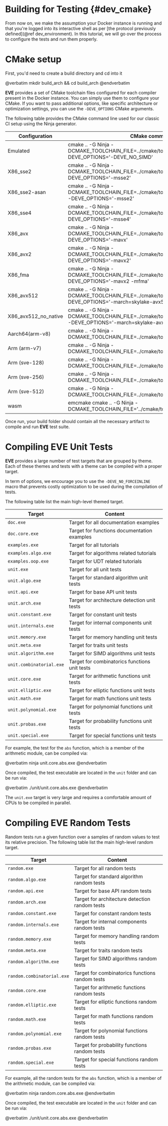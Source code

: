 Building for Testing {#dev_cmake}
====================

From now on, we make the assumption your Docker instance is running and that you're logged into
its interactive shell as per [the protocol previously defined](@ref dev_environment).
In this tutorial, we will go over the process to configure the tests and run them properly.

# CMake setup

First, you'd need to create a build directory and cd into it

@verbatim
mkdir build_arch && cd build_arch
@endverbatim

**EVE** provides a set of CMake toolchain files configured for each compiler present in the Docker
instance. You can simply use them to configure your CMake. If you want to pass additional options,
like specific architecture or optimization settings, you can use the `-DEVE_OPTIONS` CMake arguments.

The following table provides the CMake command line used for our classic CI setup using the Ninja
generator.

| Configuration        | CMake command                                                                                                           |
|----------------------|-------------------------------------------------------------------------------------------------------------------------|
| Emulated             | cmake .. -G Ninja -DCMAKE_TOOLCHAIN_FILE=../cmake/toolchain/clang.x86.cmake -DEVE_OPTIONS='-DEVE_NO_SIMD'               |
| X86_sse2             | cmake .. -G Ninja -DCMAKE_TOOLCHAIN_FILE=../cmake/toolchain/clang.x86.cmake -DEVE_OPTIONS='-msse2'                      |
| X86_sse2-asan        | cmake .. -G Ninja -DCMAKE_TOOLCHAIN_FILE=../cmake/toolchain/clang.x86.asan.cmake -DEVE_OPTIONS='-msse2'                 |
| X86_sse4             | cmake .. -G Ninja -DCMAKE_TOOLCHAIN_FILE=../cmake/toolchain/clang.x86.cmake  -DEVE_OPTIONS='-msse4'                     |
| X86_avx              | cmake .. -G Ninja -DCMAKE_TOOLCHAIN_FILE=../cmake/toolchain/clang.x86.cmake  -DEVE_OPTIONS='-mavx'                      |
| X86_avx2             | cmake .. -G Ninja -DCMAKE_TOOLCHAIN_FILE=../cmake/toolchain/clang.x86.cmake  -DEVE_OPTIONS='-mavx2'                     |
| X86_fma              | cmake .. -G Ninja -DCMAKE_TOOLCHAIN_FILE=../cmake/toolchain/clang.x86.cmake  -DEVE_OPTIONS='-mavx2 -mfma'               |
| X86_avx512           | cmake .. -G Ninja -DCMAKE_TOOLCHAIN_FILE=../cmake/toolchain/clang.x86.cmake  -DEVE_OPTIONS='-march=skylake-avx512'      |
| X86_avx512_no_native | cmake .. -G Ninja -DCMAKE_TOOLCHAIN_FILE=../cmake/toolchain/clang.x86.sde.cmake  -DEVE_OPTIONS='-march=skylake-avx512'  |
| Aarch64(arm-v8)      | cmake .. -G Ninja -DCMAKE_TOOLCHAIN_FILE=../cmake/toolchain/gcc.aarch64.cmake                                           |
| Arm (arm-v7)         | cmake .. -G Ninja -DCMAKE_TOOLCHAIN_FILE=../cmake/toolchain/gcc.arm.cmake                                               |
| Arm (sve-128)        | cmake .. -G Ninja -DCMAKE_TOOLCHAIN_FILE=../cmake/toolchain/gcc.sve128.cmake                                            |
| Arm (sve-256)        | cmake .. -G Ninja -DCMAKE_TOOLCHAIN_FILE=../cmake/toolchain/gcc.sve256.cmake                                            |
| Arm (sve-512)        | cmake .. -G Ninja -DCMAKE_TOOLCHAIN_FILE=../cmake/toolchain/gcc.sve512.cmake                                            |
| wasm                 | emcmake cmake .. -G Ninja  -DCMAKE_TOOLCHAIN_FILE='../cmake/toolchain/emcc.cmake'                                       |


Once run, your build folder should contain all the necessary artifact to compile and run **EVE**
test suite.

# Compiling EVE Unit Tests

**EVE** provides a large number of test targets that are grouped by theme. Each of these themes
and tests with a theme can be compiled with a proper target.

In term of options, we encourage you to use the `-DEVE_NO_FORCEINLINE` macro that prevents
costly optimization to be used during the compilation of tests.

The following table list the main high-level themed target.

| Target                   | Content                                       |
|--------------------------|-----------------------------------------------|
| `doc.exe`                | Target for all documentation examples         |
| `doc.core.exe`           | Target for functions documentation examples   |
| `examples.exe`           | Target for all tutorials                      |
| `examples.algo.exe`      | Target for algorithms related tutorials       |
| `examples.oop.exe`       | Target for UDT related tutorials              |
| `unit.exe`               | Target for all unit tests                     |
| `unit.algo.exe`          | Target for standard algorithm unit tests      |
| `unit.api.exe`           | Target for base API unit tests                |
| `unit.arch.exe`          | Target for architecture detection unit tests  |
| `unit.constant.exe`      | Target for constant unit tests                |
| `unit.internals.exe`     | Target for internal components unit tests     |
| `unit.memory.exe`        | Target for memory handling unit tests         |
| `unit.meta.exe`          | Target for traits unit tests                  |
| `unit.algorithm.exe`     | Target for SIMD algorithms unit tests         |
| `unit.combinatorial.exe` | Target for combinatorics functions unit tests |
| `unit.core.exe`          | Target for arithmetic functions unit tests    |
| `unit.elliptic.exe`      | Target for elliptic functions unit tests      |
| `unit.math.exe`          | Target for math functions unit tests          |
| `unit.polynomial.exe`    | Target for polynomial functions unit tests    |
| `unit.probas.exe`        | Target for probability functions unit tests   |
| `unit.special.exe`       | Target for special functions unit tests       |

For example, the test for the `abs` function, which is a member of the arithmetic
module, can be compiled via:

@verbatim
ninja unit.core.abs.exe
@endverbatim

Once compiled, the test executable are located in the `unit` folder and can be run via:

@verbatim
./unit/unit.core.abs.exe
@endverbatim

The `unit.exe` target is very large and requires a comfortable amount of CPUs to be compiled in
parallel.

# Compiling EVE Random Tests

Random tests run a given function over a samples of random values to test its relative precision.
The following table list the main high-level random target.

| Target                     | Content                                         |
|----------------------------|-------------------------------------------------|
| `random.exe`               | Target for all random tests                     |
| `random.algo.exe`          | Target for standard algorithm random tests      |
| `random.api.exe`           | Target for base API random tests                |
| `random.arch.exe`          | Target for architecture detection random tests  |
| `random.constant.exe`      | Target for constant random tests                |
| `random.internals.exe`     | Target for internal components random tests     |
| `random.memory.exe`        | Target for memory handling random tests         |
| `random.meta.exe`          | Target for traits random tests                  |
| `random.algorithm.exe`     | Target for SIMD algorithms random tests         |
| `random.combinatorial.exe` | Target for combinatorics functions random tests |
| `random.core.exe`          | Target for arithmetic functions random tests    |
| `random.elliptic.exe`      | Target for elliptic functions random tests      |
| `random.math.exe`          | Target for math functions random tests          |
| `random.polynomial.exe`    | Target for polynomial functions random tests    |
| `random.probas.exe`        | Target for probability functions random tests   |
| `random.special.exe`       | Target for special functions random tests       |

For example, all the random tests for the `abs` function, which is a member of the arithmetic
module, can be compiled via:

@verbatim
ninja random.core.abs.exe
@endverbatim

Once compiled, the test executable are located in the `unit` folder and can be run via:

@verbatim
./unit/unit.core.abs.exe
@endverbatim
